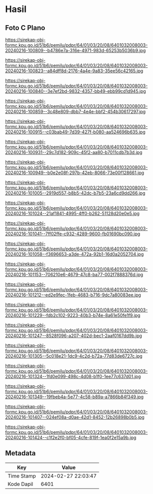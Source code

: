 # Hasil

## Foto C Plano

https://sirekap-obj-formc.kpu.go.id/51b6/pemilu/pdpr/64/01/03/20/08/6401032008003-20240216-100809--b4786e7a-316e-4971-983d-65253b5036b9.jpg

https://sirekap-obj-formc.kpu.go.id/51b6/pemilu/pdpr/64/01/03/20/08/6401032008003-20240216-100823--a84dff8d-2176-4a4e-9a83-35ee56c42165.jpg

https://sirekap-obj-formc.kpu.go.id/51b6/pemilu/pdpr/64/01/03/20/08/6401032008003-20240216-100840--3e7ef2bd-9832-4357-bb49-ebb99cd1d945.jpg

https://sirekap-obj-formc.kpu.go.id/51b6/pemilu/pdpr/64/01/03/20/08/6401032008003-20240216-100859--3c48e809-dbb7-4e4e-bbf2-454b30617297.jpg

https://sirekap-obj-formc.kpu.go.id/51b6/pemilu/pdpr/64/01/03/20/08/6401032008003-20240216-100915--c03bab49-7d39-427f-b080-aa524696b635.jpg

https://sirekap-obj-formc.kpu.go.id/51b6/pemilu/pdpr/64/01/03/20/08/6401032008003-20240216-100931--29c7d182-909c-45f2-aa80-b7011cdb7b3d.jpg

https://sirekap-obj-formc.kpu.go.id/51b6/pemilu/pdpr/64/01/03/20/08/6401032008003-20240216-100949--b0e2e08f-297b-42eb-8066-73e00f128661.jpg

https://sirekap-obj-formc.kpu.go.id/51b6/pemilu/pdpr/64/01/03/20/08/6401032008003-20240216-101005--2919d557-b8b5-42dc-b7b5-23a6cd9dd266.jpg

https://sirekap-obj-formc.kpu.go.id/51b6/pemilu/pdpr/64/01/03/20/08/6401032008003-20240216-101024--21af1841-4995-4ff0-b262-51128d20e0e5.jpg

https://sirekap-obj-formc.kpu.go.id/51b6/pemilu/pdpr/64/01/03/20/08/6401032008003-20240216-101041--7ff02ffe-c932-4289-9600-fb01690bc090.jpg

https://sirekap-obj-formc.kpu.go.id/51b6/pemilu/pdpr/64/01/03/20/08/6401032008003-20240216-101058--f3696653-a3de-472a-92b1-16d0a2052704.jpg

https://sirekap-obj-formc.kpu.go.id/51b6/pemilu/pdpr/64/01/03/20/08/6401032008003-20240216-101153--706210e6-4679-47c8-ba77-002f7888376d.jpg

https://sirekap-obj-formc.kpu.go.id/51b6/pemilu/pdpr/64/01/03/20/08/6401032008003-20240216-101212--ed2e9fec-1feb-4683-b716-9dc7a80083ee.jpg

https://sirekap-obj-formc.kpu.go.id/51b6/pemilu/pdpr/64/01/03/20/08/6401032008003-20240216-101229--fdb2c102-9223-40b3-b74e-8a61e50fe1f9.jpg

https://sirekap-obj-formc.kpu.go.id/51b6/pemilu/pdpr/64/01/03/20/08/6401032008003-20240216-101247--8528f096-a207-402d-bec1-2aaf0167dd9b.jpg

https://sirekap-obj-formc.kpu.go.id/51b6/pemilu/pdpr/64/01/03/20/08/6401032008003-20240216-101305--5c018e21-1dc9-4c2d-b72a-77d83de6727c.jpg

https://sirekap-obj-formc.kpu.go.id/51b6/pemilu/pdpr/64/01/03/20/08/6401032008003-20240216-101324--1fd0e099-498c-4d08-b1f0-1ee77c637d01.jpg

https://sirekap-obj-formc.kpu.go.id/51b6/pemilu/pdpr/64/01/03/20/08/6401032008003-20240216-101349--19fbeb4a-5e77-4c58-b89a-a7866b84f349.jpg

https://sirekap-obj-formc.kpu.go.id/51b6/pemilu/pdpr/64/01/03/20/08/6401032008003-20240216-101407--024ef08a-d0ae-42d1-8452-12b26898b0b5.jpg

https://sirekap-obj-formc.kpu.go.id/51b6/pemilu/pdpr/64/01/03/20/08/6401032008003-20240216-101424--c1f2e2f0-bf05-4cfe-819f-1ea0f2e15a9b.jpg


## Metadata

| Key        | Value               |
| ---------- | ------------------- |
| Time Stamp | 2024-02-27 22:03:47 |
| Kode Dapil | 6401                |



